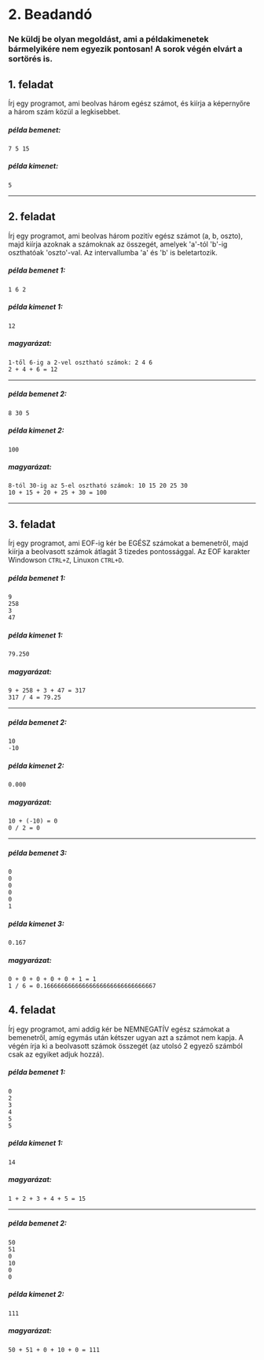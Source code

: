 # 2. Beadandó

### Ne küldj be olyan megoldást, ami a példakimenetek bármelyikére nem egyezik pontosan! A sorok végén elvárt a sortörés is.

## 1. feladat
Írj egy programot, ami beolvas három egész számot, és kiírja a képernyőre a három szám közül a
legkisebbet.

##### példa bemenet:
```
7 5 15
```
##### példa kimenet:
```
5
```
---

## 2. feladat 
Írj egy programot, ami beolvas három pozitív egész számot (a, b, oszto), 
majd kiírja azoknak a számoknak az összegét, amelyek 'a'-tól 'b'-ig  oszthatóak 'oszto'-val.
Az intervallumba 'a' és 'b' is beletartozik.

##### példa bemenet 1:
```
1 6 2
```
##### példa kimenet 1:
```
12
```

##### magyarázat:
```
1-től 6-ig a 2-vel osztható számok: 2 4 6
2 + 4 + 6 = 12
```

---
##### példa bemenet 2:
```
8 30 5
```
##### példa kimenet 2:
```
100
```

##### magyarázat:
```
8-tól 30-ig az 5-el osztható számok: 10 15 20 25 30
10 + 15 + 20 + 25 + 30 = 100
```

---

## 3. feladat

Írj egy programot, ami EOF-ig kér be EGÉSZ számokat a bemenetről, majd kiírja a beolvasott
számok átlagát 3 tizedes pontossággal.
Az EOF karakter Windowson `CTRL+Z`, Linuxon `CTRL+D`.

##### példa bemenet 1:
```
9
258
3 
47
```
##### példa kimenet 1:
```
79.250
```

##### magyarázat:
```
9 + 258 + 3 + 47 = 317
317 / 4 = 79.25
```
---
##### példa bemenet 2:
```
10
-10
```
##### példa kimenet 2:
```
0.000
```

##### magyarázat:
```
10 + (-10) = 0
0 / 2 = 0
```

---
##### példa bemenet 3:
```
0
0
0
0
0
1
```
##### példa kimenet 3:
```
0.167
```

##### magyarázat:
```
0 + 0 + 0 + 0 + 0 + 1 = 1
1 / 6 = 0.16666666666666666666666666666667‬
```


## 4. feladat
Írj egy programot, ami addig kér be NEMNEGATÍV egész számokat a bemenetről, 
amíg egymás után kétszer ugyan azt a számot nem kapja. A végén írja ki
a beolvasott számok összegét (az utolsó 2 egyező számból csak az egyiket adjuk hozzá).

##### példa bemenet 1:
```
0
2
3
4
5
5
```
##### példa kimenet 1:
```
14
```

##### magyarázat:

```
1 + 2 + 3 + 4 + 5 = 15
```

---

##### példa bemenet 2:
```
50
51
0
10
0
0
```
##### példa kimenet 2:
```
111
```

##### magyarázat:

```
50 + 51 + 0 + 10 + 0 = 111
```


